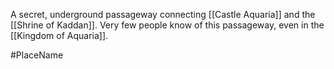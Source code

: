 A secret, underground passageway connecting <span class="political-bodies-places">[[Castle Aquaria]]</span> and the <span class="political-bodies-places">[[Shrine of Kaddan]]</span>.
Very few people know of this passageway, even in the <span class="political-bodies-places">[[Kingdom of Aquaria]]</span>.

#PlaceName